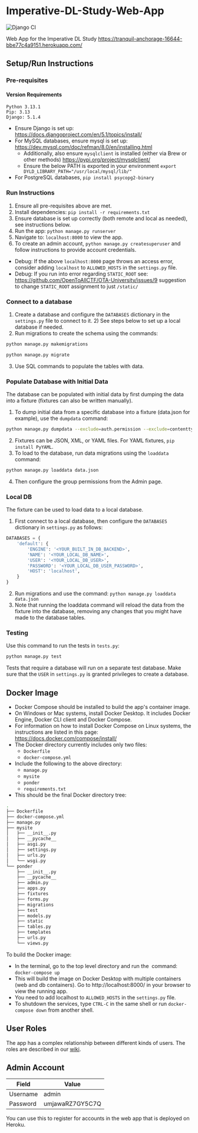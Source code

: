 # Imperative-DL-Study-Web-App
![Django CI](https://github.com/ponder-lab/Imperative-DL-Study-Web-App/actions/workflows/django.yml/badge.svg)

Web App for the Imperative DL Study
https://tranquil-anchorage-16644-bbe77c4a9151.herokuapp.com/

## Setup/Run Instructions
### Pre-requisites

#### Version Requirements
```aiignore
Python 3.13.1
Pip: 3.13
Django: 5.1.4
```
- Ensure Django is set up: https://docs.djangoproject.com/en/5.1/topics/install/
- For MySQL databases, ensure mysql is set up: https://dev.mysql.com/doc/refman/8.0/en/installing.html
    - Additionally, also ensure `mysqlclient` is installed (either via Brew or other methods) https://pypi.org/project/mysqlclient/
    - Ensure the below PATH is exported in your environment `export DYLD_LIBRARY_PATH="/usr/local/mysql/lib/"`
- For PostgreSQL databases, `pip install psycopg2-binary`

### Run Instructions
1) Ensure all pre-requisites above are met.
2) Install dependencies: `pip install -r requirements.txt`
3) Ensure database is set up correctly (both remote and local as needed), see instructions below.
4) Run the app: `python manage.py runserver`
5) Navigate to: `localhost:8000` to view the app.
6) To create an admin account, `python manage.py createsuperuser` and follow instructions to provide account credentials.

- Debug: If the above `localhost:8000` page throws an access error, consider adding `localhost` to `ALLOWED_HOSTS` in the `settings.py` file.
- Debug: If you run into error regarding `STATIC_ROOT` see: https://github.com/OpenToAllCTF/OTA-University/issues/9 suggestion to change `STATIC_ROOT` assignment to just `/static/`

### Connect to a database
1) Create a database and configure the `DATABASES` dictionary in the `settings.py` file to connect to it.
   2) See steps below to set up a local database if needed.
2) Run migrations to create the schema using the commands:
```bash
python manage.py makemigrations
```
```bash
python manage.py migrate
```
3) Use SQL commands to populate the tables with data.
### Populate Database with Initial Data
The database can be populated with initial data by first dumping the data into a fixture (fixtures can also be written manually).
1) To dump initial data from a specific database into a fixture (data.json for example), use the `dumpdata` command:
```bash
python manage.py dumpdata --exclude=auth.permission --exclude=contenttypes > ponder/fixtures/data.json
```
2) Fixtures can be JSON, XML, or YAML files. For YAML fixtures, `pip install PyYAML`.
3) To load to the database, run data migrations using the `loaddata` command:
```bash
python manage.py loaddata data.json
```
4) Then configure the group permissions from the Admin page.

### Local DB
The fixture can be used to load data to a local database. 
1) First connect to a local database, then configure the `DATABASES` dictionary in `settings.py` as follows:
```python
DATABASES = {
    'default': {
        'ENGINE': '<YOUR_BUILT_IN_DB_BACKEND>',
        'NAME': '<YOUR_LOCAL_DB_NAME>',
        'USER': '<YOUR_LOCAL_DB_USER>',
        'PASSWORD': '<YOUR_LOCAL_DB_USER_PASSWORD>',
        'HOST': 'localhost',
    }
}
```
2) Run migrations and use the command: `python manage.py loaddata data.json`
3) Note that running the loaddata command will reload the data from the fixture into the database, removing any changes that you might have made to the database tables.

### Testing
Use this command to run the tests in `tests.py`:
```bash
python manage.py test
```
Tests that require a database will run on a separate test database. Make sure that the `USER` in `settings.py` is granted privileges to create a database.
## Docker Image
- Docker Compose should be installed to build the app's container image. 
- On Windows or Mac systems, install Docker Desktop. It includes Docker Engine, Docker CLI client and Docker Compose.
- For information on how to install Docker Compose on Linux systems, the instructions are listed in this page: https://docs.docker.com/compose/install/
- The Docker directory currently includes only two files:
  - `Dockerfile`
  - `docker-compose.yml`	
- Include the following to the above directory:
  - `manage.py`
  - `mysite`
  - `ponder`
  - `requirements.txt`
- This should be the final Docker directory tree: 
```bash
.
├── Dockerfile
├── docker-compose.yml
├── manage.py
├── mysite
│   ├── __init__.py
│   ├── __pycache__
│   ├── asgi.py
│   ├── settings.py
│   ├── urls.py
│   └── wsgi.py
└── ponder
    ├── __init__.py
    ├── __pycache__
    ├── admin.py
    ├── apps.py
    ├── fixtures
    ├── forms.py
    ├── migrations
    ├── test
    ├── models.py
    ├── static
    ├── tables.py
    ├── templates
    ├── urls.py
    └── views.py   
```
To build the Docker image:
- In the terminal, go to the top level directory and run the  command: `docker-compose up`
- This will build the image on Docker Desktop with multiple containers (web and db containers). Go to http://localhost:8000/ in your browser to view the running app. 
- You need to add localhost to `ALLOWED_HOSTS` in the `settings.py` file.
- To shutdown the services, type `CTRL-C` in the same shell or run `docker-compose down` from another shell.

## User Roles

The app has a complex relationship between different kinds of users. The roles are described in our [wiki](https://github.com/ponder-lab/Imperative-DL-Study-Web-App/wiki/Roles).

## Admin Account

Field | Value
-- | --
Username | admin
Password | umjawaRZ7GY5C7Q

You can use this to register for accounts in the web app that is deployed on Heroku.
